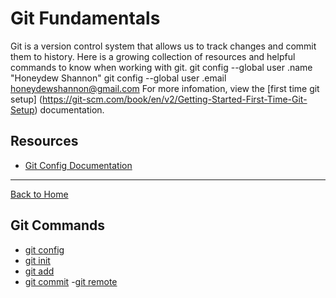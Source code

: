 # Git Fundamentals
Git is a version control system that allows us to track changes and commit them to history.
Here is a growing collection of resources and helpful commands to know when working with git.
git config --global user .name "Honeydew Shannon"
git config --global user .email honeydewshannon@gmail.com
For more infomation, view the [first time git setup] (https://git-scm.com/book/en/v2/Getting-Started-First-Time-Git-Setup) documentation.

## Resources

- [Git Config Documentation](https://git-scm.com/docs/git-config)

---

[Back to Home](../README.md)

## Git Commands
- [git config](./commands/Config.md)
- [git init](./commands/Init.md)
- [git add](./commands/Add.md)
- [git commit](./commands/commit.md)
-[git remote](./commands/commit.md)

